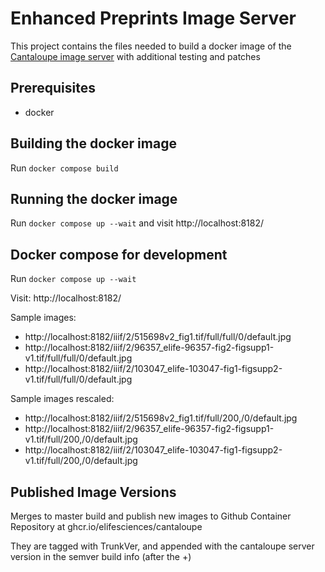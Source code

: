 # Enhanced Preprints Image Server

This project contains the files needed to build a docker image of the
[Cantaloupe image server](https://cantaloupe-project.github.io/) with additional testing and patches

## Prerequisites

- docker

## Building the docker image

Run `docker compose build`

## Running the docker image

Run `docker compose up --wait` and visit http://localhost:8182/

## Docker compose for development

Run `docker compose up --wait`

Visit: http://localhost:8182/

Sample images:

- http://localhost:8182/iiif/2/515698v2_fig1.tif/full/full/0/default.jpg
- http://localhost:8182/iiif/2/96357_elife-96357-fig2-figsupp1-v1.tif/full/full/0/default.jpg
- http://localhost:8182/iiif/2/103047_elife-103047-fig1-figsupp2-v1.tif/full/full/0/default.jpg

Sample images rescaled:

- http://localhost:8182/iiif/2/515698v2_fig1.tif/full/200,/0/default.jpg
- http://localhost:8182/iiif/2/96357_elife-96357-fig2-figsupp1-v1.tif/full/200,/0/default.jpg
- http://localhost:8182/iiif/2/103047_elife-103047-fig1-figsupp2-v1.tif/full/200,/0/default.jpg

## Published Image Versions

Merges to master build and publish new images to Github Container Repository at ghcr.io/elifesciences/cantaloupe

They are tagged with TrunkVer, and appended with the cantaloupe server version in the semver build info (after the +)
